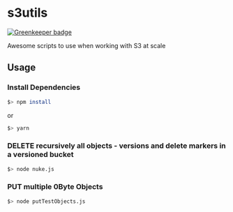 # s3utils

[![Greenkeeper badge](https://badges.greenkeeper.io/rahulreddy/s3utils.svg)](https://greenkeeper.io/)

Awesome scripts to use when working with S3 at scale

## Usage

### Install Dependencies
```sh
$> npm install 
```
or
```sh
$> yarn
```
### DELETE recursively all objects - versions and delete markers in a versioned bucket

```sh
$> node nuke.js
```

### PUT multiple 0Byte Objects
```sh
$> node putTestObjects.js
```
